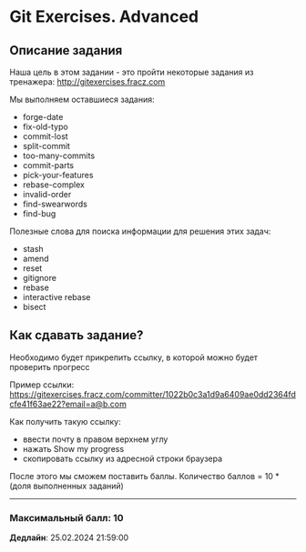 # Git Exercises. Advanced

## Описание задания

Наша цель в этом задании - это пройти некоторые задания из тренажера: http://gitexercises.fracz.com

Мы выполняем оставшиеся задания:

- forge-date
- fix-old-typo
- commit-lost
- split-commit
- too-many-commits
- commit-parts
- pick-your-features
- rebase-complex
- invalid-order
- find-swearwords
- find-bug

Полезные слова для поиска информации для решения этих задач:

- stash
- amend
- reset
- gitignore
- rebase
- interactive rebase
- bisect

## Как сдавать задание?

Необходимо будет прикрепить ссылку, в которой можно будет проверить прогресс

Пример ссылки: https://gitexercises.fracz.com/committer/1022b0c3a1d9a6409ae0dd2364fdcfe41f63ae22?email=a@b.com

Как получить такую ссылку:

- ввести почту в правом верхнем углу
- нажать Show my progress
- скопировать ссылку из адресной строки браузера

После этого мы сможем поставить баллы. Количество баллов = 10 * (доля выполненных заданий)

---

### Максимальный балл: 10

**Дедлайн**: 25.02.2024 21:59:00